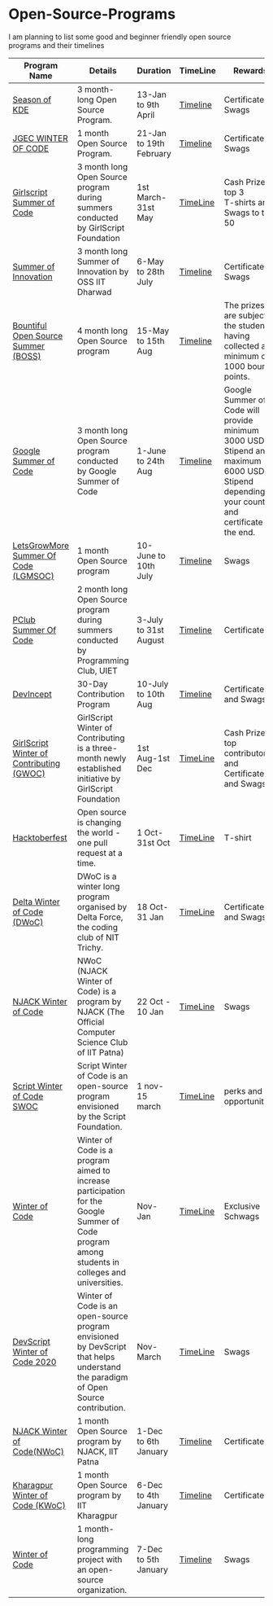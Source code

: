 # Open-Source-Programs
I am planning to list some good and beginner friendly open source programs and their timelines 

| Program Name | Details | Duration | TimeLine| Rewards |
|---|---|---|--|--|
|[Season of KDE](https://season.kde.org/)| 3 month-long Open Source Program. | 13-Jan to 9th April | [Timeline](https://season.kde.org/) | Certificate & Swags | 
|[JGEC WINTER OF CODE](https://jwoc2k20.tech/index.html)| 1 month Open Source Program. | 21-Jan to 19th February | [Timeline](https://jwoc2k20.tech/index.html) | Certificate & Swags | 
|[Girlscript Summer of Code](https://gssoc.girlscript.tech/) |3 month long Open Source program during summers conducted by GirlScript Foundation | 1st March- 31st May | [TimeLine](https://gssoc.girlscript.tech/schedule.html) | Cash Prize to top 3 <br> T-shirts and Swags to top 50  |
|[Summer of Innovation ](https://oss2019.github.io/SoI.html)| 3 month long Summer of Innovation by OSS IIT Dharwad | 6-May to 28th July | [Timeline](https://oss2019.github.io/SoI.html) | Certificate & Swags | 
|[Bountiful Open Source Summer (BOSS)](https://lab.codingblocks.com/boss)| 4 month long Open Source program | 15-May to 15th Aug | [Timeline](https://github.com/coding-blocks) | The prizes are subject to the student having collected a minimum of 1000 bounty points. | 
|[Google Summer of Code](https://summerofcode.withgoogle.com/)| 3 month long Open Source program conducted by Google Summer of Code | 1-June to 24th Aug | [Timeline](https://summerofcode.withgoogle.com/how-it-works/#timeline/) | Google Summer of Code will provide minimum 3000 USD Stipend and maximum 6000 USD Stipend depending on your country and certificate at the end. | 
|[LetsGrowMore Summer Of Code (LGMSOC)](https://letsgrowmore.in/soc/)| 1 month Open Source program | 10-June to 10th July | [Timeline](https://forms.gle/gRgKf3jY1Fg2qv7f8) | Swags | 
|[PClub Summer Of Code](http://www.pclubsummerofcode.in/)| 2 month long Open Source program during summers conducted by Programming Club, UIET | 3-July to 31st August | [Timeline](http://www.pclubsummerofcode.in/) | Certificates | 
|[DevIncept](https://contribute.devincept.com/)| 30-Day Contribution Program | 10-July to 10th Aug | [Timeline](https://contribute.devincept.com/) | Certificates and Swags | 
|[GirlScript Winter of Contributing (GWOC)](https://gwoc.girlscript.tech/)|GirlScript Winter of Contributing is a three-month newly established initiative by GirlScript Foundation| 1st Aug-1st Dec | [TimeLine](https://gwoc.girlscript.tech/#timeline-heading) | Cash Prize to top contributors and Certificates and Swags |
| [Hacktoberfest](https://hacktoberfest.digitalocean.com/) |Open source is changing the world - one pull request at a time.| 1 Oct-31st Oct| [TimeLine](https://hacktoberfest.digitalocean.com/details) | T-shirt |
| [Delta Winter of Code (DWoC)](https://dwoc.io/) | DWoC is a winter long program organised by Delta Force, the coding club of NIT Trichy. | 18 Oct-31 Jan | [TimeLine](https://dwoc.io/#timeline) | Certificates and Swags |
|[NJACK Winter of Code](https://njackwinterofcode.github.io/)|NWoC (NJACK Winter of Code) is a program by NJACK (The Official Computer Science Club of IIT Patna)| 22 Oct - 10 Jan| [TimeLine](https://njackwinterofcode.github.io/timeline.html) | Swags |
|[Script Winter of Code SWOC](https://swoc.scriptindia.org/#/)|Script Winter of Code is an open-source program envisioned by the Script Foundation.|1 nov-15 march | [TimeLine](https://swoc.scriptindia.org/#/#timeline) | perks and opportunities. |
|[Winter of Code](https://winterofcode.com/)|Winter of Code is a program aimed to increase participation for the Google Summer of Code program among students in colleges and universities.|Nov-Jan| [TimeLine](https://winterofcode.com/) | Exclusive Schwags |
|[DevScript Winter of Code 2020](https://devscript.org/woc/)| Winter of Code is an open-source program envisioned by DevScript that helps understand the paradigm of Open Source contribution.  | Nov-March | [TimeLine](https://devscript.org/woc/) | Swags |
|[NJACK Winter of Code(NWoC)](https://njackwinterofcode.github.io/)| 1 month Open Source program by NJACK, IIT Patna | 1-Dec to 6th January | [Timeline](https://njackwinterofcode.github.io/timeline.html) | Certificates | 
|[Kharagpur Winter of Code (KWoC)](https://kwoc20.kossiitkgp.org/)| 1 month Open Source program by IIT Kharagpur | 6-Dec to 4th January | [Timeline](https://kwoc20.kossiitkgp.org/#tline) | Certificates | 
|[Winter of Code](https://winterofcode.com/)| 1 month-long programming project with an open-source organization. | 7-Dec to 5th January | [Timeline](https://winterofcode.com/) | Swags |                                                                                                                  
 